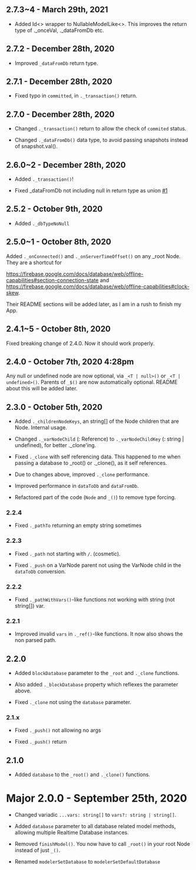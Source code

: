 ## 2.7.3~4 - March 29th, 2021

* Added Id<> wrapper to NullableModelLike<>. This improves the return type of ._onceVal, ._dataFromDb etc.

## 2.7.2 - December 28th, 2020

* Improved `_dataFromDb` return type.

## 2.7.1 - December 28th, 2020

* Fixed typo in `committed`, in `._transaction()` return.

## 2.7.0 - December 28th, 2020

* Changed `._transaction()` return to allow the check of `commited` status.

* Changed `._dataFromDb()` data type, to avoid passing snapshots instead of snapshot.val().


## 2.6.0~2 - December 28th, 2020

* Added `._transaction()`!

* Fixed _dataFromDb not including null in return type as union [#1](https://github.com/SrBrahma/Firebase-Database-Modeler/issues/1)


## 2.5.2 - October 9th, 2020

* Added `._dbTypeNoNull`


## 2.5.0~1 - October 8th, 2020

Added `._onConnected()` and `._onServerTimeOffset()` on any _root Node. They are a shortcut for

https://firebase.google.com/docs/database/web/offline-capabilities#section-connection-state and https://firebase.google.com/docs/database/web/offline-capabilities#clock-skew.

Their README sections will be added later, as I am in a rush to finish my App.

## 2.4.1~5 - October 8th, 2020

Fixed breaking change of 2.4.0. Now it should work properly.


## 2.4.0 - October 7th, 2020 4:28pm

Any null or undefined node are now optional, via `_<T | null>()` or `_<T | undefined>()`. Parents of `_$()` are now automatically optional. README about this will be added later.


## 2.3.0 - October 5th, 2020

- Added `._childrenNodeKeys`, an string[] of the Node children that are Node. Internal usage.

- Changed `._varNodeChild` (: Reference) to `._varNodeChildKey` (: string | undefined), for better ._clone'ing.

- Fixed `._clone` with self referencing data. This happened to me when passing a database to _root() or ._clone(),
as it self references.

- Due to changes above, improved `._clone` performance.

- Improved performance in `dataToDb` and `dataFromDb`.

- Refactored part of the code (`Node` and `_()`) to remove type forcing.


### 2.2.4

- Fixed `._pathTo` returning an empty string sometimes

### 2.2.3

- Fixed `._path` not starting with `/`. (cosmetic).

- Fixed `._push` on a VarNode parent not using the VarNode child in the `dataToDb` conversion.

### 2.2.2

- Fixed `._pathWithVars()`-like functions not working with string (not string[]) var.

### 2.2.1

- Improved invalid `vars` in `._ref()`-like functions. It now also shows the non parsed path.

## 2.2.0

- Added `blockDatabase` parameter to the `_root` and `._clone` functions.

- Also added `._blockDatabase` property which reflexes the parameter above.

- Fixed `._clone` not using the `database` parameter.

### 2.1.x

-  Fixed `._push()` not allowing no args

-  Fixed `._push()` return

## 2.1.0

-  Added `database` to the `_root()` and `._clone()` functions.

# Major 2.0.0 - September 25th, 2020

-  Changed variadic `...vars: string[]` to `vars?: string | string[]`.

-  Added `database` parameter to all database related model methods, allowing multiple Realtime Database instances.

-  Removed `finishModel()`. You now have to call `_root()` in your root Node instead of just `_()`.

-  Renamed `modelerSetDatabase` to `modelerSetDefaultDatabase`